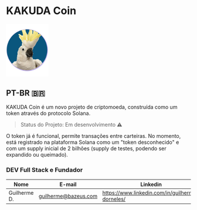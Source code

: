 # KAKUDA Coin
<img src="https://raw.githubusercontent.com/gdelima97/kakuda-crypto/main/ico.png" width=115 >

## PT-BR 🇧🇷

KAKUDA Coin é um novo projeto de criptomoeda, construída como um token através do protocolo Solana.
> Status do Projeto: Em desenvolvimento :warning:

O token já é funcional, permite transações entre carteiras.
No momento, está registrado na plataforma Solana como um "token desconhecido" e com um supply inicial de 2 bilhões (supply de testes, podendo ser expandido ou queimado).

### DEV Full Stack e Fundador
|Nome|E-mail|Linkedin|
| -------- | -------- | -------- |
|Guilherme D.|guilherme@bazeus.com|https://www.linkedin.com/in/guilherme-dorneles/|
